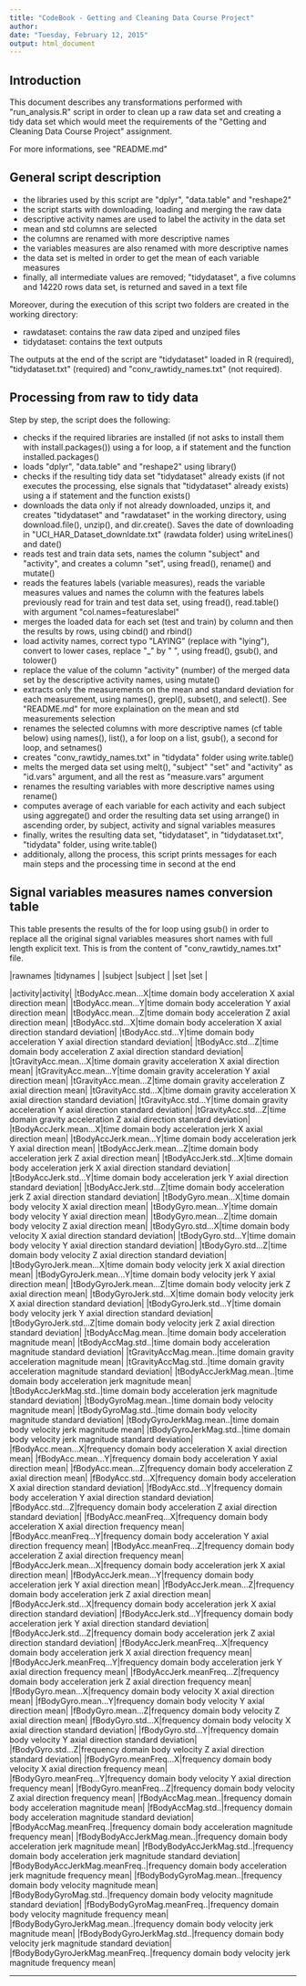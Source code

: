 ```yaml
---
title: "CodeBook - Getting and Cleaning Data Course Project"
author:
date: "Tuesday, February 12, 2015"
output: html_document
---
```


## Introduction

This document describes any transformations performed with "run_analysis.R" script in order to clean up a raw data set and creating a tidy data set which would meet the requirements of the "Getting and Cleaning Data Course Project" assignment.

For more informations, see "README.md"

## General script description

* the libraries used by this script are "dplyr", "data.table" and "reshape2"
* the script starts with downloading, loading and merging the raw data
* descriptive activity names are used to label the activity in the data set
* mean and std columns are selected
* the columns are renamed with more descriptive names
* the variables measures are also renamed with more descriptive names
* the data set is melted in order to get the mean of each variable measures
* finally, all intermediate values are removed; "tidydataset", a five columns and 14220 rows data set, is returned and saved in a text file

Moreover, during the execution of this script two folders are created in the working directory:

* rawdataset: contains the raw data ziped and unziped files
* tidydataset: contains the text outputs 

The outputs at the end of the script are "tidydataset" loaded in R (required), "tidydataset.txt" (required) and "conv_rawtidy_names.txt" (not required).

## Processing from raw to tidy data

Step by step, the script does the following:

* checks if the required libraries are installed (if not asks to install them with install.packages()) using a for loop, a if statement and the function installed.packages()
* loads "dplyr", "data.table" and "reshape2" using library()
* checks if the resulting tidy data set "tidydataset" already exists (if not executes the processing, else signals that "tidydataset" already exists) using a if statement and the function exists()
* downloads the data only if not already downloaded, unzips it, and creates "tidydataset" and "rawdataset" in the working directory, using download.file(), unzip(), and dir.create(). Saves the date of downloading in "UCI_HAR_Dataset_downldate.txt" (rawdata folder) using writeLines() and date()
* reads test and train data sets, names the column "subject" and "activity", and creates a column "set", using fread(), rename() and mutate()
* reads the features labels (variable measures), reads the variable measures values and names the column with the features labels previously read for train and test data set, using fread(), read.table() with argument "col.names=featureslabel"
* merges the loaded data for each set (test and train) by column and then the results by rows, using cbind() and rbind()
* load activity names, correct typo "LAYING" (replace with "lying"), convert to lower cases, replace "_" by " ", using fread(), gsub(), and tolower()
* replace the value of the column "activity" (number) of the merged data set by the descriptive activity names, using mutate()
* extracts only the measurements on the mean and standard deviation for each measurement, using names(), grepl(), subset(), and select(). See "README.md" for more explaination on the mean and std measurements selection
* renames the selected columns with more descriptive names (cf table below) using names(), list(), a for loop on a list, gsub(), a second for loop, and setnames()
* creates "conv_rawtidy_names.txt" in "tidydata" folder using write.table()
* melts the merged data set using melt(), "subject" "set" and "activity" as "id.vars" argument, and all the rest as "measure.vars" argument
* renames the resulting variables with more descriptive names using rename()
* computes average of each variable for each activity and each subject using aggregate() and order the resulting data set using arrange() in ascending order, by subject, activity and signal variables measures
* finally, writes the resulting data set, "tidydataset", in "tidydataset.txt", "tidydata" folder, using write.table()
* additionaly, allong the process, this script prints messages for each main steps and the processing time in second at the end

## Signal variables measures names conversion table

This table presents the results of the for loop using gsub() in order to replace all the original signal variables measures short names with full length explicit text. This is from the content of "conv_rawtidy_names.txt" file.

|rawnames   |tidynames     |
|subject    |subject       |
|set        |set           |

|activity|activity|
|tBodyAcc.mean...X|time domain body acceleration X axial direction mean|
|tBodyAcc.mean...Y|time domain body acceleration Y axial direction mean|
|tBodyAcc.mean...Z|time domain body acceleration Z axial direction mean|
|tBodyAcc.std...X|time domain body acceleration X axial direction standard deviation|
|tBodyAcc.std...Y|time domain body acceleration Y axial direction standard deviation|
|tBodyAcc.std...Z|time domain body acceleration Z axial direction standard deviation|
|tGravityAcc.mean...X|time domain gravity acceleration X axial direction mean|
|tGravityAcc.mean...Y|time domain gravity acceleration Y axial direction mean|
|tGravityAcc.mean...Z|time domain gravity acceleration Z axial direction mean|
|tGravityAcc.std...X|time domain gravity acceleration X axial direction standard deviation|
|tGravityAcc.std...Y|time domain gravity acceleration Y axial direction standard deviation|
|tGravityAcc.std...Z|time domain gravity acceleration Z axial direction standard deviation|
|tBodyAccJerk.mean...X|time domain body acceleration jerk X axial direction mean|
|tBodyAccJerk.mean...Y|time domain body acceleration jerk Y axial direction mean|
|tBodyAccJerk.mean...Z|time domain body acceleration jerk Z axial direction mean|
|tBodyAccJerk.std...X|time domain body acceleration jerk X axial direction standard deviation|
|tBodyAccJerk.std...Y|time domain body acceleration jerk Y axial direction standard deviation|
|tBodyAccJerk.std...Z|time domain body acceleration jerk Z axial direction standard deviation|
|tBodyGyro.mean...X|time domain body velocity X axial direction mean|
|tBodyGyro.mean...Y|time domain body velocity Y axial direction mean|
|tBodyGyro.mean...Z|time domain body velocity Z axial direction mean|
|tBodyGyro.std...X|time domain body velocity X axial direction standard deviation|
|tBodyGyro.std...Y|time domain body velocity Y axial direction standard deviation|
|tBodyGyro.std...Z|time domain body velocity Z axial direction standard deviation|
|tBodyGyroJerk.mean...X|time domain body velocity jerk X axial direction mean|
|tBodyGyroJerk.mean...Y|time domain body velocity jerk Y axial direction mean|
|tBodyGyroJerk.mean...Z|time domain body velocity jerk Z axial direction mean|
|tBodyGyroJerk.std...X|time domain body velocity jerk X axial direction standard deviation|
|tBodyGyroJerk.std...Y|time domain body velocity jerk Y axial direction standard deviation|
|tBodyGyroJerk.std...Z|time domain body velocity jerk Z axial direction standard deviation|
|tBodyAccMag.mean..|time domain body acceleration magnitude mean|
|tBodyAccMag.std..|time domain body acceleration magnitude standard deviation|
|tGravityAccMag.mean..|time domain gravity acceleration magnitude mean|
|tGravityAccMag.std..|time domain gravity acceleration magnitude standard deviation|
|tBodyAccJerkMag.mean..|time domain body acceleration jerk magnitude mean|
|tBodyAccJerkMag.std..|time domain body acceleration jerk magnitude standard deviation|
|tBodyGyroMag.mean..|time domain body velocity magnitude mean|
|tBodyGyroMag.std..|time domain body velocity magnitude standard deviation|
|tBodyGyroJerkMag.mean..|time domain body velocity jerk magnitude mean|
|tBodyGyroJerkMag.std..|time domain body velocity jerk magnitude standard deviation|
|fBodyAcc.mean...X|frequency domain body acceleration X axial direction mean|
|fBodyAcc.mean...Y|frequency domain body acceleration Y axial direction mean|
|fBodyAcc.mean...Z|frequency domain body acceleration Z axial direction mean|
|fBodyAcc.std...X|frequency domain body acceleration X axial direction standard deviation|
|fBodyAcc.std...Y|frequency domain body acceleration Y axial direction standard deviation|
|fBodyAcc.std...Z|frequency domain body acceleration Z axial direction standard deviation|
|fBodyAcc.meanFreq...X|frequency domain body acceleration X axial direction frequency mean|
|fBodyAcc.meanFreq...Y|frequency domain body acceleration Y axial direction frequency mean|
|fBodyAcc.meanFreq...Z|frequency domain body acceleration Z axial direction frequency mean|
|fBodyAccJerk.mean...X|frequency domain body acceleration jerk X axial direction mean|
|fBodyAccJerk.mean...Y|frequency domain body acceleration jerk Y axial direction mean|
|fBodyAccJerk.mean...Z|frequency domain body acceleration jerk Z axial direction mean|
|fBodyAccJerk.std...X|frequency domain body acceleration jerk X axial direction standard deviation|
|fBodyAccJerk.std...Y|frequency domain body acceleration jerk Y axial direction standard deviation|
|fBodyAccJerk.std...Z|frequency domain body acceleration jerk Z axial direction standard deviation|
|fBodyAccJerk.meanFreq...X|frequency domain body acceleration jerk X axial direction frequency mean|
|fBodyAccJerk.meanFreq...Y|frequency domain body acceleration jerk Y axial direction frequency mean|
|fBodyAccJerk.meanFreq...Z|frequency domain body acceleration jerk Z axial direction frequency mean|
|fBodyGyro.mean...X|frequency domain body velocity X axial direction mean|
|fBodyGyro.mean...Y|frequency domain body velocity Y axial direction mean|
|fBodyGyro.mean...Z|frequency domain body velocity Z axial direction mean|
|fBodyGyro.std...X|frequency domain body velocity X axial direction standard deviation|
|fBodyGyro.std...Y|frequency domain body velocity Y axial direction standard deviation|
|fBodyGyro.std...Z|frequency domain body velocity Z axial direction standard deviation|
|fBodyGyro.meanFreq...X|frequency domain body velocity X axial direction frequency mean|
|fBodyGyro.meanFreq...Y|frequency domain body velocity Y axial direction frequency mean|
|fBodyGyro.meanFreq...Z|frequency domain body velocity Z axial direction frequency mean|
|fBodyAccMag.mean..|frequency domain body acceleration magnitude mean|
|fBodyAccMag.std..|frequency domain body acceleration magnitude standard deviation|
|fBodyAccMag.meanFreq..|frequency domain body acceleration magnitude frequency mean|
|fBodyBodyAccJerkMag.mean..|frequency domain body acceleration jerk magnitude mean|
|fBodyBodyAccJerkMag.std..|frequency domain body acceleration jerk magnitude standard deviation|
|fBodyBodyAccJerkMag.meanFreq..|frequency domain body acceleration jerk magnitude frequency mean|
|fBodyBodyGyroMag.mean..|frequency domain body velocity magnitude mean|
|fBodyBodyGyroMag.std..|frequency domain body velocity magnitude standard deviation|
|fBodyBodyGyroMag.meanFreq..|frequency domain body velocity magnitude frequency mean|
|fBodyBodyGyroJerkMag.mean..|frequency domain body velocity jerk magnitude mean|
|fBodyBodyGyroJerkMag.std..|frequency domain body velocity jerk magnitude standard deviation|
|fBodyBodyGyroJerkMag.meanFreq..|frequency domain body velocity jerk magnitude frequency mean|

--------------------------------------------------------------
